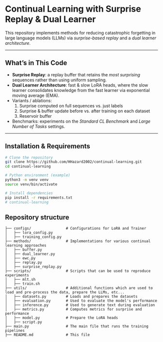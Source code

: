 # Continual Learning with Surprise Replay & Dual Learner

This repository implements methods for reducing catastrophic forgetting in large language models (LLMs) via *surprise-based replay* and a *dual learner architecture*.  

---

## What’s in This Code

- **Surprise Replay**: a replay buffer that retains the *most surprising* sequences rather than using uniform sampling.  
- **Dual Learner Architecture**: fast & slow LoRA heads, where the slow learner consolidates knowledge from the fast learner via exponential moving average (EMA).
- Variants / ablations:  
  1. Surprise computed on full sequences vs. just labels  
  2. Surprise & buffer update before vs. after training on each dataset  
  3. Reservoir buffer
- Benchmarks: experiments on the *Standard CL Benchmark* and *Large Number of Tasks* settings.  

---

## Installation & Requirements

```bash
# Clone the repository
git clone https://github.com/HHazard2002/continual-learning.git
cd continual-learning

# Python environment (example)
python3 -m venv venv
source venv/bin/activate

# Install dependencies
pip install -r requirements.txt
# continual-learning
```
## Repository structure
```
├── configs/                # Configurations for LoRA and Trainer
│   ├── lora_config.py   
│   ├── training_config.py
├── methods/                # Implementations for various continual learning approaches
│   ├── buffer.py   
│   ├── dual_learner.py
│   ├── ewc.py   
│   ├── replay.py
│   ├── surprise_replay.py
├── scripts/                # Scripts that can be used to reproduce experiments
│   ├── mlt.sh
│   ├── train.sh
├── utils/                  # Additional functions which are used to load and pre-process the data, prepare the LLMs, etc...
│   ├── datasets.py         # Loads and prepares the datasets  
│   ├── evaluation.py       # Used to evaluate the model's performance
│   ├── inference.py        # Used to generate text during evaluation
│   ├── metrics.py          # Computes metrics for surprise and performance
│   ├── model.py            # Prepare the LoRA heads
│   ├── script.py
├── main.py                 # The main file that runs the training pipelines
├── README.md               # This file
```
